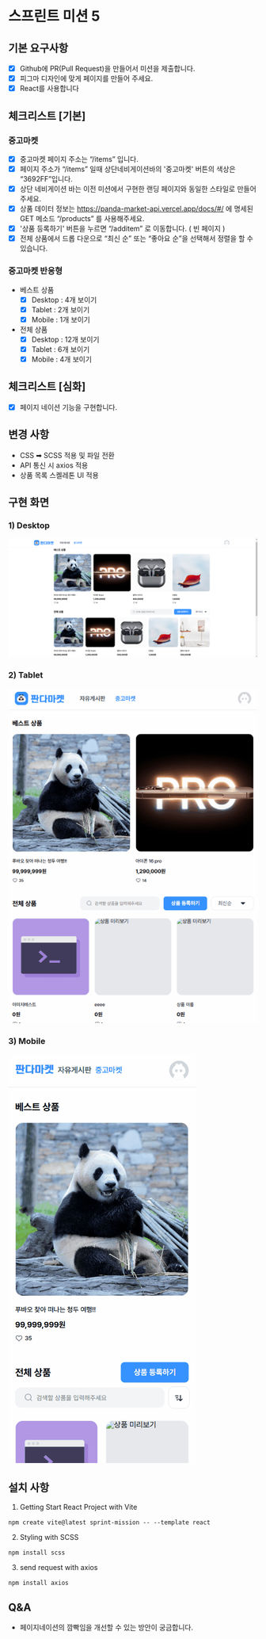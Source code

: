 # 스프린트 미션 5

## 기본 요구사항

- [x] Github에 PR(Pull Request)을 만들어서 미션을 제출합니다.
- [x] 피그마 디자인에 맞게 페이지를 만들어 주세요.
- [x] React를 사용합니다

## 체크리스트 [기본]

### 중고마켓

- [x] 중고마켓 페이지 주소는 “/items” 입니다.
- [x] 페이지 주소가 “/items” 일때 상단네비게이션바의 '중고마켓' 버튼의 색상은 “3692FF”입니다.
- [x] 상단 네비게이션 바는 이전 미션에서 구현한 랜딩 페이지와 동일한 스타일로 만들어 주세요.
- [x] 상품 데이터 정보는 https://panda-market-api.vercel.app/docs/#/ 에 명세된 GET 메소드 “/products” 를 사용해주세요.
- [x] '상품 등록하기' 버튼을 누르면 “/additem” 로 이동합니다. ( 빈 페이지 )
- [x] 전체 상품에서 드롭 다운으로 “최신 순” 또는 “좋아요 순”을 선택해서 정렬을 할 수 있습니다.

### 중고마켓 반응형

- 베스트 상품
  - [x] Desktop : 4개 보이기
  - [x] Tablet : 2개 보이기
  - [x] Mobile : 1개 보이기
- 전체 상품
  - [x] Desktop : 12개 보이기
  - [x] Tablet : 6개 보이기
  - [x] Mobile : 4개 보이기

## 체크리스트 [심화]

- [x] 페이지 네이션 기능을 구현합니다.

## 변경 사항

- CSS ➡ SCSS 적용 및 파일 전환
- API 통신 시 axios 적용
- 상품 목록 스켈레톤 UI 적용

## 구현 화면

### 1) Desktop

![items-page-desktop](./src/assets/screenshot/items-page-desktop.png)

### 2) Tablet

![items-page-tablet](./src/assets/screenshot/items-page-tablet.gif)

### 3) Mobile

![items-page-mobile](./src/assets/screenshot/items-page-mobile.gif)

## 설치 사항

1. Getting Start React Project with Vite

```
npm create vite@latest sprint-mission -- --template react
```

2. Styling with SCSS

```
npm install scss
```

3. send request with axios

```
npm install axios
```

## Q&A

- 페이지네이션의 깜빡임을 개선할 수 있는 방안이 궁금합니다.
